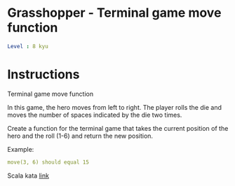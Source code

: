 # Grasshopper - Terminal game move function

```yaml
Level : 8 kyu
```



# Instructions
Terminal game move function

In this game, the hero moves from left to right.
The player rolls the die and moves the number of spaces indicated by the die two times.

Create a function for the terminal game that takes the current position of the hero and the roll (1-6) and return the new position.

Example:
```yaml
move(3, 6) should equal 15
```

Scala kata [link](https://www.codewars.com/kata/563a631f7cbbc236cf0000c2/train/scala)